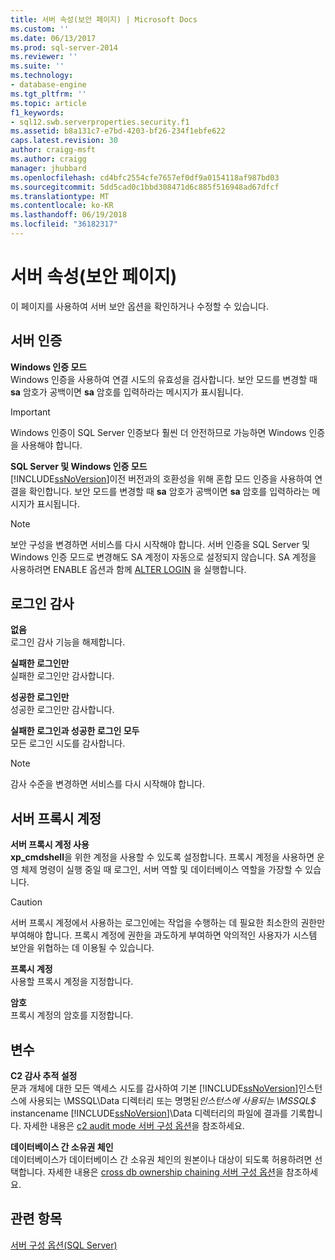 ```yaml
---
title: 서버 속성(보안 페이지) | Microsoft Docs
ms.custom: ''
ms.date: 06/13/2017
ms.prod: sql-server-2014
ms.reviewer: ''
ms.suite: ''
ms.technology:
- database-engine
ms.tgt_pltfrm: ''
ms.topic: article
f1_keywords:
- sql12.swb.serverproperties.security.f1
ms.assetid: b8a131c7-e7bd-4203-bf26-234f1ebfe622
caps.latest.revision: 30
author: craigg-msft
ms.author: craigg
manager: jhubbard
ms.openlocfilehash: cd4bfc2554cfe7657ef0df9a0154118af987bd03
ms.sourcegitcommit: 5dd5cad0c1bbd308471d6c885f516948ad67dfcf
ms.translationtype: MT
ms.contentlocale: ko-KR
ms.lasthandoff: 06/19/2018
ms.locfileid: "36182317"
---
```

# <a name="server-properties-security-page"></a>서버 속성(보안 페이지)
  이 페이지를 사용하여 서버 보안 옵션을 확인하거나 수정할 수 있습니다.  
  
## <a name="server-authentication"></a>서버 인증  
 **Windows 인증 모드**  
 Windows 인증을 사용하여 연결 시도의 유효성을 검사합니다. 보안 모드를 변경할 때 **sa** 암호가 공백이면 **sa** 암호를 입력하라는 메시지가 표시됩니다.  
  
> [!IMPORTANT]  
>  Windows 인증이 SQL Server 인증보다 훨씬 더 안전하므로 가능하면 Windows 인증을 사용해야 합니다.  
  
 **SQL Server 및 Windows 인증 모드**  
 [!INCLUDE[ssNoVersion](../../includes/ssnoversion-md.md)]이전 버전과의 호환성을 위해 혼합 모드 인증을 사용하여 연결을 확인합니다. 보안 모드를 변경할 때 **sa** 암호가 공백이면 **sa** 암호를 입력하라는 메시지가 표시됩니다.  
  
> [!NOTE]  
>  보안 구성을 변경하면 서비스를 다시 시작해야 합니다. 서버 인증을 SQL Server 및 Windows 인증 모드로 변경해도 SA 계정이 자동으로 설정되지 않습니다. SA 계정을 사용하려면 ENABLE 옵션과 함께 [ALTER LOGIN](/sql/t-sql/statements/alter-login-transact-sql) 을 실행합니다.  
  
## <a name="login-auditing"></a>로그인 감사  
 **없음**  
 로그인 감사 기능을 해제합니다.  
  
 **실패한 로그인만**  
 실패한 로그인만 감사합니다.  
  
 **성공한 로그인만**  
 성공한 로그인만 감사합니다.  
  
 **실패한 로그인과 성공한 로그인 모두**  
 모든 로그인 시도를 감사합니다.  
  
> [!NOTE]  
>  감사 수준을 변경하면 서비스를 다시 시작해야 합니다.  
  
## <a name="server-proxy-account"></a>서버 프록시 계정  
 **서버 프록시 계정 사용**  
 **xp_cmdshell**을 위한 계정을 사용할 수 있도록 설정합니다. 프록시 계정을 사용하면 운영 체제 명령이 실행 중일 때 로그인, 서버 역할 및 데이터베이스 역할을 가장할 수 있습니다.  
  
> [!CAUTION]  
>  서버 프록시 계정에서 사용하는 로그인에는 작업을 수행하는 데 필요한 최소한의 권한만 부여해야 합니다. 프록시 계정에 권한을 과도하게 부여하면 악의적인 사용자가 시스템 보안을 위협하는 데 이용될 수 있습니다.  
  
 **프록시 계정**  
 사용할 프록시 계정을 지정합니다.  
  
 **암호**  
 프록시 계정의 암호를 지정합니다.  
  
## <a name="options"></a>변수  
 **C2 감사 추적 설정**  
 문과 개체에 대한 모든 액세스 시도를 감사하여 기본 [!INCLUDE[ssNoVersion](../../includes/ssnoversion-md.md)]인스턴스에 사용되는 \MSSQL\Data 디렉터리 또는 명명된*인스턴스에 사용되는 \MSSQL$* instancename [!INCLUDE[ssNoVersion](../../includes/ssnoversion-md.md)]\Data 디렉터리의 파일에 결과를 기록합니다. 자세한 내용은 [c2 audit mode 서버 구성 옵션](c2-audit-mode-server-configuration-option.md)을 참조하세요.  
  
 **데이터베이스 간 소유권 체인**  
 데이터베이스가 데이터베이스 간 소유권 체인의 원본이나 대상이 되도록 허용하려면 선택합니다. 자세한 내용은 [cross db ownership chaining 서버 구성 옵션](cross-db-ownership-chaining-server-configuration-option.md)을 참조하세요.  
  
## <a name="see-also"></a>관련 항목  
 [서버 구성 옵션&#40;SQL Server&#41;](server-configuration-options-sql-server.md)  
  
  
